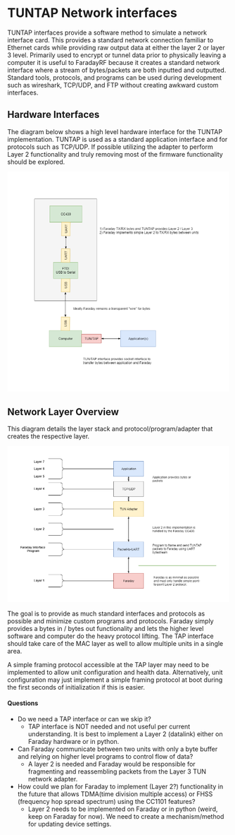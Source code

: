 # TUNTAP Network interfaces

TUNTAP interfaces provide a software method to simulate a network interface card. This provides a standard network connection familiar to Ethernet cards while providing raw output data at either the layer 2 or layer 3 level. Primarily used to encrypt or tunnel data prior to physically leaving a computer it is useful to FaradayRF because it creates a standard network interface where a stream of bytes/packets are both inputted and outputted. Standard tools, protocols, and programs can be used during development such as wireshark, TCP/UDP, and FTP without creating awkward custom interfaces.

## Hardware Interfaces
The diagram below shows a high level hardware interface for the TUNTAP implementation. TUNTAP is used as a standard application interface and for protocols such as TCP/UDP. If possible utilizing the adapter to perform Layer 2 functionality and truly removing most of the firmware functionality should be explored.

![A simple high level diagram of the hardware interfaces for a TUNTAP network interface.](images/Faraday_TUNTAP.png "Faraday TUNTAP System Hardware Interface Diagram")

## Network Layer Overview

This diagram details the layer stack and protocol/program/adapter that creates the respective layer.

![Layer stack diagram of the Faraday network data implementation using TUNTAP adapters.](images/Faraday-Layers-Overview.png "Faraday TUNTAP Network Layers")

The goal is to provide as much standard interfaces and protocols as possible and minimize custom programs and protocols. Faraday simply provides a bytes in / bytes out functionality and lets the higher level software and computer do the heavy protocol lifting. The TAP interface should take care of the MAC layer as well to allow multiple units in a single area.

A simple framing protocol accessible at the TAP layer may need to be implemented to allow unit configuration and health data. Alternatively, unit configuration may just implement a simple framing protocol at boot during the first seconds of initialization if this is easier.

#### Questions

* Do we need a TAP interface or can we skip it?
  * TAP interface is NOT needed and not useful per current understanding. It is best to implement a Layer 2 (datalink) either on Faraday hardware or in python.
* Can Faraday communicate between two units with only a byte buffer and relying on higher level programs to control flow of data?
  * A layer 2 is needed and Faraday would be responsible for fragmenting and reassembling packets from the Layer 3 TUN network adapter.
* How could we plan for Faraday to implement (Layer 2?) functionality in the future that allows TDMA(time division multiple access) or FHSS (frequency hop spread spectrum) using the CC1101 features?
  * Layer 2 needs to be implemented on Faraday or in python (weird, keep on Faraday for now). We need to create a mechanism/method for updating device settings.
